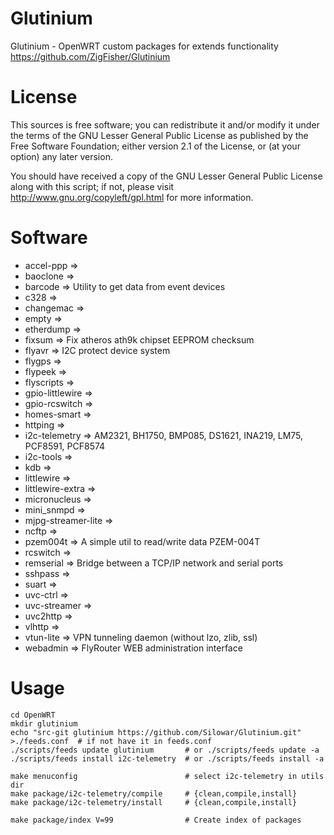 Glutinium
=========

Glutinium - OpenWRT custom packages for extends functionality
https://github.com/ZigFisher/Glutinium

License
=======

This sources is free software; you can redistribute it and/or modify it under the terms of
the GNU Lesser General Public License as published by the Free Software Foundation;
either version 2.1 of the License, or (at your option) any later version.

You should have received a copy of the GNU Lesser General Public License along with this
script; if not, please visit http://www.gnu.org/copyleft/gpl.html for more information.


Software
========

* accel-ppp =>
* baoclone =>
* barcode => Utility to get data from event devices
* c328  =>
* changemac =>
* empty =>
* etherdump  =>
* fixsum => Fix atheros ath9k chipset EEPROM checksum
* flyavr => I2C protect device system
* flygps =>
* flypeek =>
* flyscripts =>
* gpio-littlewire =>
* gpio-rcswitch =>
* homes-smart =>
* httping =>
* i2c-telemetry => AM2321, BH1750, BMP085, DS1621, INA219, LM75, PCF8591, PCF8574
* i2c-tools =>
* kdb =>
* littlewire =>
* littlewire-extra =>
* micronucleus =>
* mini_snmpd =>
* mjpg-streamer-lite =>
* ncftp =>
* pzem004t => A simple util to read/write data PZEM-004T
* rcswitch =>
* remserial => Bridge between a TCP/IP network and serial ports
* sshpass =>
* suart =>
* uvc-ctrl =>
* uvc-streamer =>
* uvc2http =>
* vlhttp =>
* vtun-lite => VPN tunneling daemon (without lzo, zlib, ssl)
* webadmin => FlyRouter WEB administration interface


Usage
=====
	
	cd OpenWRT
	mkdir glutinium
	echo "src-git glutinium https://github.com/Silowar/Glutinium.git" >./feeds.conf  # if not have it in feeds.conf
	./scripts/feeds update glutinium       # or ./scripts/feeds update -a
	./scripts/feeds install i2c-telemetry  # or ./scripts/feeds install -a
	
	make menuconfig                        # select i2c-telemetry in utils dir
	make package/i2c-telemetry/compile     # {clean,compile,install}
	make package/i2c-telemetry/install     # {clean,compile,install}
	
	make package/index V=99                # Create index of packages


